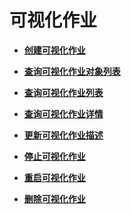 # 可视化作业<a name="modelarts_04_0180"></a>

-   **[创建可视化作业](创建可视化作业.md)**  

-   **[查询可视化作业对象列表](查询可视化作业对象列表.md)**  

-   **[查询可视化作业列表](查询可视化作业列表.md)**  

-   **[查询可视化作业详情](查询可视化作业详情.md)**  

-   **[更新可视化作业描述](更新可视化作业描述.md)**  

-   **[停止可视化作业](停止可视化作业.md)**  

-   **[重启可视化作业](重启可视化作业.md)**  

-   **[删除可视化作业](删除可视化作业.md)**  


